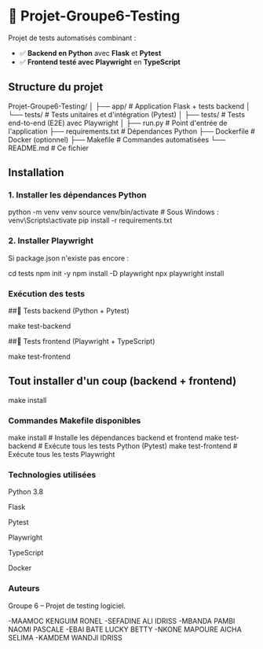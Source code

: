 # 🚀 Projet-Groupe6-Testing

Projet de tests automatisés combinant :
- ✅ **Backend en Python** avec **Flask** et **Pytest**
- ✅ **Frontend testé avec Playwright** en **TypeScript**



## Structure du projet

Projet-Groupe6-Testing/
│
├── app/ # Application Flask + tests backend
│ └── tests/ # Tests unitaires et d'intégration (Pytest)
│
├── tests/ # Tests end-to-end (E2E) avec Playwright
│
├── run.py # Point d'entrée de l'application
├── requirements.txt # Dépendances Python
├── Dockerfile # Docker (optionnel)
├── Makefile # Commandes automatisées
└── README.md # Ce fichier

##  Installation

###  1. Installer les dépendances Python

python -m venv venv
source venv/bin/activate       # Sous Windows : venv\Scripts\activate
pip install -r requirements.txt

### 2. Installer Playwright
Si package.json n'existe pas encore :

cd tests
npm init -y
npm install -D playwright
npx playwright install

### Exécution des tests
##🔹 Tests backend (Python + Pytest)

make test-backend

##🔹 Tests frontend (Playwright + TypeScript)

make test-frontend

## Tout installer d'un coup (backend + frontend)

make install

### Commandes Makefile disponibles

make install        # Installe les dépendances backend et frontend
make test-backend   # Exécute tous les tests Python (Pytest)
make test-frontend  # Exécute tous les tests Playwright

### Technologies utilisées
Python 3.8

Flask

Pytest

Playwright

TypeScript

Docker

### Auteurs
Groupe 6 – Projet de testing logiciel.

-MAAMOC KENGUIM RONEL
-SEFADINE ALI IDRISS
-MBANDA PAMBI NAOMI PASCALE
-EBAI BATE LUCKY BETTY
-NKONE MAPOURE AICHA SELIMA
-KAMDEM WANDJI IDRISS
